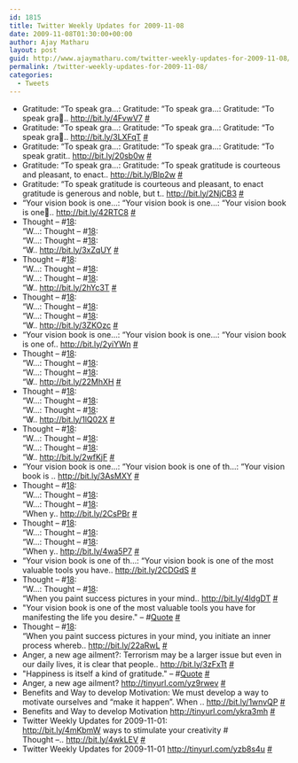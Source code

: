 ```yaml
---
id: 1815
title: Twitter Weekly Updates for 2009-11-08
date: 2009-11-08T01:30:00+00:00
author: Ajay Matharu
layout: post
guid: http://www.ajaymatharu.com/twitter-weekly-updates-for-2009-11-08/
permalink: /twitter-weekly-updates-for-2009-11-08/
categories:
  - Tweets
---
```

<ul class="aktt_tweet_digest">
  <li>
    Gratitude: &#8220;To speak gra&#8230;: Gratitude: &#8220;To speak gra&#8230;: Gratitude: &#8220;To speak gra&#8.. <a href="http://bit.ly/4FvwV7" rel="nofollow">http://bit.ly/4FvwV7</a> <a href="http://twitter.com/matharuajay/statuses/5506963026" class="aktt_tweet_time">#</a>
  </li>
  <li>
    Gratitude: &#8220;To speak gra&#8230;: Gratitude: &#8220;To speak gra&#8230;: Gratitude: &#8220;To speak gra&#8.. <a href="http://bit.ly/3LXFqT" rel="nofollow">http://bit.ly/3LXFqT</a> <a href="http://twitter.com/matharuajay/statuses/5502339275" class="aktt_tweet_time">#</a>
  </li>
  <li>
    Gratitude: &#8220;To speak gra&#8230;: Gratitude: &#8220;To speak gra&#8230;: Gratitude: &#8220;To speak gratit.. <a href="http://bit.ly/20sb0w" rel="nofollow">http://bit.ly/20sb0w</a> <a href="http://twitter.com/matharuajay/statuses/5496431743" class="aktt_tweet_time">#</a>
  </li>
  <li>
    Gratitude: &#8220;To speak gra&#8230;: Gratitude: &#8220;To speak gratitude is courteous and pleasant, to enact.. <a href="http://bit.ly/Blp2w" rel="nofollow">http://bit.ly/Blp2w</a> <a href="http://twitter.com/matharuajay/statuses/5488219545" class="aktt_tweet_time">#</a>
  </li>
  <li>
    Gratitude: &#8220;To speak gratitude is courteous and pleasant, to enact gratitude is generous and noble, but t.. <a href="http://bit.ly/2NjCB3" rel="nofollow">http://bit.ly/2NjCB3</a> <a href="http://twitter.com/matharuajay/statuses/5480091739" class="aktt_tweet_time">#</a>
  </li>
  <li>
    &#8220;Your vision book is one&#8230;: &#8220;Your vision book is one&#8230;: &#8220;Your vision book is one&#8.. <a href="http://bit.ly/42RTC8" rel="nofollow">http://bit.ly/42RTC8</a> <a href="http://twitter.com/matharuajay/statuses/5445088796" class="aktt_tweet_time">#</a>
  </li>
  <li>
    Thought &#8211; #<a href="http://search.twitter.com/search?q=%2318" class="aktt_hashtag">18</a>:<br /> &#8220;W&#8230;: Thought &#8211; #<a href="http://search.twitter.com/search?q=%2318" class="aktt_hashtag">18</a>:<br /> &#8220;W&#8230;: Thought &#8211; #<a href="http://search.twitter.com/search?q=%2318" class="aktt_hashtag">18</a>:<br /> &#8220;W&#823.. <a href="http://bit.ly/3xZqUY" rel="nofollow">http://bit.ly/3xZqUY</a> <a href="http://twitter.com/matharuajay/statuses/5445088643" class="aktt_tweet_time">#</a>
  </li>
  <li>
    Thought &#8211; #<a href="http://search.twitter.com/search?q=%2318" class="aktt_hashtag">18</a>:<br /> &#8220;W&#8230;: Thought &#8211; #<a href="http://search.twitter.com/search?q=%2318" class="aktt_hashtag">18</a>:<br /> &#8220;W&#8230;: Thought &#8211; #<a href="http://search.twitter.com/search?q=%2318" class="aktt_hashtag">18</a>:<br /> &#8220;W&#823.. <a href="http://bit.ly/2hYc3T" rel="nofollow">http://bit.ly/2hYc3T</a> <a href="http://twitter.com/matharuajay/statuses/5445088502" class="aktt_tweet_time">#</a>
  </li>
  <li>
    Thought &#8211; #<a href="http://search.twitter.com/search?q=%2318" class="aktt_hashtag">18</a>:<br /> &#8220;W&#8230;: Thought &#8211; #<a href="http://search.twitter.com/search?q=%2318" class="aktt_hashtag">18</a>:<br /> &#8220;W&#8230;: Thought &#8211; #<a href="http://search.twitter.com/search?q=%2318" class="aktt_hashtag">18</a>:<br /> &#8220;W&#823.. <a href="http://bit.ly/3ZKOzc" rel="nofollow">http://bit.ly/3ZKOzc</a> <a href="http://twitter.com/matharuajay/statuses/5445088343" class="aktt_tweet_time">#</a>
  </li>
  <li>
    &#8220;Your vision book is one&#8230;: &#8220;Your vision book is one&#8230;: &#8220;Your vision book is one of.. <a href="http://bit.ly/2yiYWn" rel="nofollow">http://bit.ly/2yiYWn</a> <a href="http://twitter.com/matharuajay/statuses/5440300190" class="aktt_tweet_time">#</a>
  </li>
  <li>
    Thought &#8211; #<a href="http://search.twitter.com/search?q=%2318" class="aktt_hashtag">18</a>:<br /> &#8220;W&#8230;: Thought &#8211; #<a href="http://search.twitter.com/search?q=%2318" class="aktt_hashtag">18</a>:<br /> &#8220;W&#8230;: Thought &#8211; #<a href="http://search.twitter.com/search?q=%2318" class="aktt_hashtag">18</a>:<br /> &#8220;W&#823.. <a href="http://bit.ly/22MhXH" rel="nofollow">http://bit.ly/22MhXH</a> <a href="http://twitter.com/matharuajay/statuses/5440299455" class="aktt_tweet_time">#</a>
  </li>
  <li>
    Thought &#8211; #<a href="http://search.twitter.com/search?q=%2318" class="aktt_hashtag">18</a>:<br /> &#8220;W&#8230;: Thought &#8211; #<a href="http://search.twitter.com/search?q=%2318" class="aktt_hashtag">18</a>:<br /> &#8220;W&#8230;: Thought &#8211; #<a href="http://search.twitter.com/search?q=%2318" class="aktt_hashtag">18</a>:<br /> &#8220;W&#823.. <a href="http://bit.ly/1lQ02X" rel="nofollow">http://bit.ly/1lQ02X</a> <a href="http://twitter.com/matharuajay/statuses/5440297640" class="aktt_tweet_time">#</a>
  </li>
  <li>
    Thought &#8211; #<a href="http://search.twitter.com/search?q=%2318" class="aktt_hashtag">18</a>:<br /> &#8220;W&#8230;: Thought &#8211; #<a href="http://search.twitter.com/search?q=%2318" class="aktt_hashtag">18</a>:<br /> &#8220;W&#8230;: Thought &#8211; #<a href="http://search.twitter.com/search?q=%2318" class="aktt_hashtag">18</a>:<br /> &#8220;W&#823.. <a href="http://bit.ly/2wfKjF" rel="nofollow">http://bit.ly/2wfKjF</a> <a href="http://twitter.com/matharuajay/statuses/5440296880" class="aktt_tweet_time">#</a>
  </li>
  <li>
    &#8220;Your vision book is one&#8230;: &#8220;Your vision book is one of th&#8230;: &#8220;Your vision book is .. <a href="http://bit.ly/3AsMXY" rel="nofollow">http://bit.ly/3AsMXY</a> <a href="http://twitter.com/matharuajay/statuses/5431674207" class="aktt_tweet_time">#</a>
  </li>
  <li>
    Thought &#8211; #<a href="http://search.twitter.com/search?q=%2318" class="aktt_hashtag">18</a>:<br /> &#8220;W&#8230;: Thought &#8211; #<a href="http://search.twitter.com/search?q=%2318" class="aktt_hashtag">18</a>:<br /> &#8220;W&#8230;: Thought &#8211; #<a href="http://search.twitter.com/search?q=%2318" class="aktt_hashtag">18</a>:<br /> &#8220;When y.. <a href="http://bit.ly/2CsPBr" rel="nofollow">http://bit.ly/2CsPBr</a> <a href="http://twitter.com/matharuajay/statuses/5431671884" class="aktt_tweet_time">#</a>
  </li>
  <li>
    Thought &#8211; #<a href="http://search.twitter.com/search?q=%2318" class="aktt_hashtag">18</a>:<br /> &#8220;W&#8230;: Thought &#8211; #<a href="http://search.twitter.com/search?q=%2318" class="aktt_hashtag">18</a>:<br /> &#8220;W&#8230;: Thought &#8211; #<a href="http://search.twitter.com/search?q=%2318" class="aktt_hashtag">18</a>:<br /> &#8220;When y.. <a href="http://bit.ly/4wa5P7" rel="nofollow">http://bit.ly/4wa5P7</a> <a href="http://twitter.com/matharuajay/statuses/5431670732" class="aktt_tweet_time">#</a>
  </li>
  <li>
    &#8220;Your vision book is one of th&#8230;: &#8220;Your vision book is one of the most valuable tools you have.. <a href="http://bit.ly/2CDGdS" rel="nofollow">http://bit.ly/2CDGdS</a> <a href="http://twitter.com/matharuajay/statuses/5422419330" class="aktt_tweet_time">#</a>
  </li>
  <li>
    Thought &#8211; #<a href="http://search.twitter.com/search?q=%2318" class="aktt_hashtag">18</a>:<br /> &#8220;W&#8230;: Thought &#8211; #<a href="http://search.twitter.com/search?q=%2318" class="aktt_hashtag">18</a>:<br /> &#8220;When you paint success pictures in your mind.. <a href="http://bit.ly/4ldgDT" rel="nofollow">http://bit.ly/4ldgDT</a> <a href="http://twitter.com/matharuajay/statuses/5422418000" class="aktt_tweet_time">#</a>
  </li>
  <li>
    "Your vision book is one of the most valuable tools you have for manifesting the life you desire." &#8211; #<a href="http://search.twitter.com/search?q=%23Quote" class="aktt_hashtag">Quote</a> <a href="http://twitter.com/matharuajay/statuses/5416964639" class="aktt_tweet_time">#</a>
  </li>
  <li>
    Thought &#8211; #<a href="http://search.twitter.com/search?q=%2318" class="aktt_hashtag">18</a>:<br /> &#8220;When you paint success pictures in your mind, you initiate an inner process whereb.. <a href="http://bit.ly/22aRwL" rel="nofollow">http://bit.ly/22aRwL</a> <a href="http://twitter.com/matharuajay/statuses/5415893922" class="aktt_tweet_time">#</a>
  </li>
  <li>
    Anger, a new age ailment?: Terrorism may be a larger issue but even in our daily lives, it is clear that people.. <a href="http://bit.ly/3zFxTt" rel="nofollow">http://bit.ly/3zFxTt</a> <a href="http://twitter.com/matharuajay/statuses/5364517011" class="aktt_tweet_time">#</a>
  </li>
  <li>
    "Happiness is itself a kind of gratitude." &#8211; #<a href="http://search.twitter.com/search?q=%23Quote" class="aktt_hashtag">Quote</a> <a href="http://twitter.com/matharuajay/statuses/5362862748" class="aktt_tweet_time">#</a>
  </li>
  <li>
    Anger, a new age ailment? <a href="http://tinyurl.com/yz9rwev" rel="nofollow">http://tinyurl.com/yz9rwev</a> <a href="http://twitter.com/matharuajay/statuses/5362202465" class="aktt_tweet_time">#</a>
  </li>
  <li>
    Benefits and Way to develop Motivation: We must develop a way to motivate ourselves and “make it happen”. When .. <a href="http://bit.ly/1wnvQP" rel="nofollow">http://bit.ly/1wnvQP</a> <a href="http://twitter.com/matharuajay/statuses/5334046741" class="aktt_tweet_time">#</a>
  </li>
  <li>
    Benefits and Way to develop Motivation <a href="http://tinyurl.com/ykra3mh" rel="nofollow">http://tinyurl.com/ykra3mh</a> <a href="http://twitter.com/matharuajay/statuses/5332904606" class="aktt_tweet_time">#</a>
  </li>
  <li>
    Twitter Weekly Updates for 2009-11-01:<br /> <a href="http://bit.ly/4mKbmW" rel="nofollow">http://bit.ly/4mKbmW</a> ways to stimulate your creativity #<br /> Thought &#8211.. <a href="http://bit.ly/4wkLEV" rel="nofollow">http://bit.ly/4wkLEV</a> <a href="http://twitter.com/matharuajay/statuses/5321984375" class="aktt_tweet_time">#</a>
  </li>
  <li>
    Twitter Weekly Updates for 2009-11-01 <a href="http://tinyurl.com/yzb8s4u" rel="nofollow">http://tinyurl.com/yzb8s4u</a> <a href="http://twitter.com/matharuajay/statuses/5320812478" class="aktt_tweet_time">#</a>
  </li>
</ul>